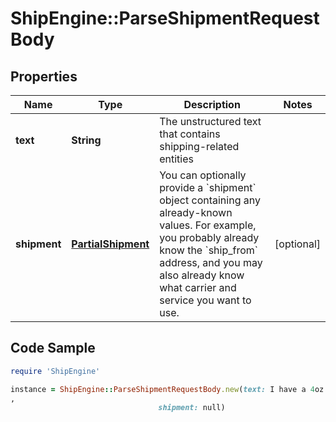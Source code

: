 # ShipEngine::ParseShipmentRequestBody

## Properties

Name | Type | Description | Notes
------------ | ------------- | ------------- | -------------
**text** | **String** | The unstructured text that contains shipping-related entities | 
**shipment** | [**PartialShipment**](PartialShipment.md) | You can optionally provide a &#x60;shipment&#x60; object containing any already-known values. For example, you probably already know the &#x60;ship_from&#x60; address, and you may also already know what carrier and service you want to use.  | [optional] 

## Code Sample

```ruby
require 'ShipEngine'

instance = ShipEngine::ParseShipmentRequestBody.new(text: I have a 4oz package that&#39;s 5x10x14in, and I need to ship it to Margie McMiller at 3800 North Lamar suite 200 in austin, tx 78652. Please send it via USPS first class and require an adult signature. It also needs to be insured for $400.
,
                                 shipment: null)
```


